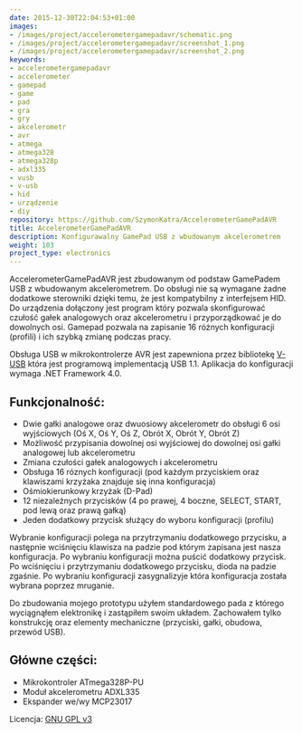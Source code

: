 ```yaml
---
date: 2015-12-30T22:04:53+01:00
images:
- /images/project/accelerometergamepadavr/schematic.png
- /images/project/accelerometergamepadavr/screenshot_1.png
- /images/project/accelerometergamepadavr/screenshot_2.png
keywords:
- accelerometergamepadavr
- accelerometer
- gamepad
- game
- pad
- gra
- gry
- akcelerometr
- avr
- atmega
- atmega328
- atmega328p
- adxl335
- vusb
- v-usb
- hid
- urządzenie
- diy
repository: https://github.com/SzymonKatra/AccelerometerGamePadAVR
title: AccelerometerGamePadAVR
description: Konfigurawalny GamePad USB z wbudowanym akcelerometrem
weight: 103
project_type: electronics
---
```

AccelerometerGamePadAVR jest zbudowanym od podstaw GamePadem USB z wbudowanym akcelerometrem.
Do obsługi nie są wymagane żadne dodatkowe sterowniki dzięki temu, że jest kompatybilny z interfejsem HID.
Do urządzenia dołączony jest program który pozwala skonfigurować czułość gałek analogowych oraz akcelerometru i przyporządkować je do dowolnych osi.
Gamepad pozwala na zapisanie 16 różnych konfiguracji (profili) i ich szybką zmianę podczas pracy.

Obsługa USB w mikrokontrolerze AVR jest zapewniona przez bibliotekę [V-USB](https://www.obdev.at/products/vusb/index.html) która jest programową implementacją USB 1.1.
Aplikacja do konfiguracji wymaga .NET Framework 4.0.

## Funkcjonalność:

- Dwie gałki analogowe oraz dwuosiowy akcelerometr do obsługi 6 osi wyjściowych (Oś X, Oś Y, Oś Z, Obrót X, Obrót Y, Obrót Z)
- Możliwość przypisania dowolnej osi wyjściowej do dowolnej osi gałki analogowej lub akcelerometru
- Zmiana czułości gałek analogowych i akcelerometru
- Obsługa 16 róznych konfiguracji (pod każdym przyciskiem oraz klawiszami krzyżaka znajduje się inna konfiguracja)
- Ośmiokierunkowy krzyżak (D-Pad)
- 12 niezależnych przycisków (4 po prawej, 4 boczne, SELECT, START, pod lewą oraz prawą gałką)
- Jeden dodatkowy przycisk służący do wyboru konfiguracji (profilu)

Wybranie konfiguracji polega na przytrzymaniu dodatkowego przycisku, a następnie wciśnięciu klawisza na padzie pod którym zapisana jest nasza konfiguracja. Po wybraniu konfiguracji można puścić dodatkowy przycisk.
Po wciśnięciu i przytrzymaniu dodatkowego przycisku, dioda na padzie zgaśnie. Po wybraniu konfiguracji zasygnalizyje która konfiguracja została wybrana poprzez mruganie.

Do zbudowania mojego prototypu użyłem standardowego pada z którego wyciągnąłem elektronikę i zastąpiłem swoim układem.
Zachowałem tylko konstrukcję oraz elementy mechaniczne (przyciski, gałki, obudowa, przewód USB).

## Główne części:

- Mikrokontroler ATmega328P-PU
- Moduł akcelerometru ADXL335
- Ekspander we/wy MCP23017

Licencja: [GNU GPL v3](https://github.com/SzymonKatra/AccelerometerGamePadAVR/blob/master/License.txt)
